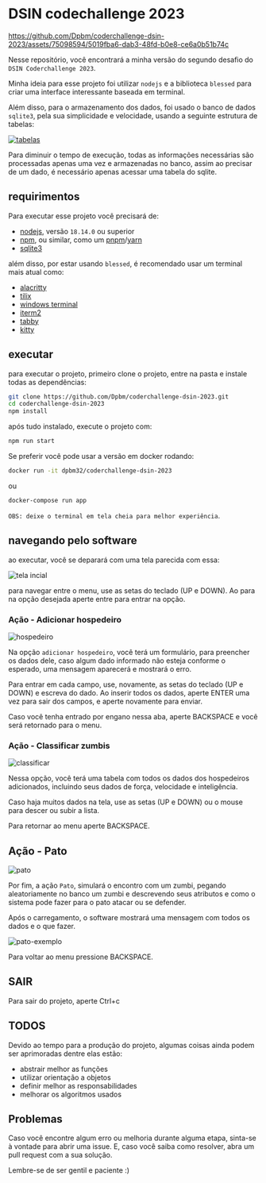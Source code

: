 # DSIN codechallenge 2023




https://github.com/Dpbm/coderchallenge-dsin-2023/assets/75098594/5019fba6-dab3-48fd-b0e8-ce6a0b51b74c




Nesse repositório, você encontrará a minha versão do segundo desafio do `DSIN Coderchallenge 2023`.

Minha ideia para esse projeto foi utilizar `nodejs` e a biblioteca `blessed` para criar uma interface interessante baseada em terminal.

Além disso, para o armazenamento dos dados, foi usado o banco de dados `sqlite3`, pela sua simplicidade e velocidade, usando a seguinte estrutura de tabelas:

[![tabelas](./docs/tables.png)](./docs)

Para diminuir o tempo de execução, todas as informações necessárias são processadas apenas uma vez e armazenadas no banco, assim ao precisar de um dado, é necessário apenas acessar uma tabela do sqlite.

## requirimentos

Para executar esse projeto você precisará de:

* [nodejs](https://nodejs.org/en), versão `18.14.0` ou superior
* [npm](https://www.npmjs.com/), ou similar, como um [pnpm](https://pnpm.io/)/[yarn](https://yarnpkg.com/)
* [sqlite3](https://www.sqlite.org/index.html)

além disso, por estar usando `blessed`, é recomendado usar um terminal mais atual como:

* [alacritty](https://github.com/alacritty/alacritty)
* [tilix](https://github.com/gnunn1/tilix)
* [windows terminal](https://github.com/microsoft/terminal)
* [iterm2](https://github.com/microsoft/terminal)
* [tabby](https://github.com/Eugeny/tabby)
* [kitty](https://github.com/kovidgoyal/kitty)

## executar

para executar o projeto, primeiro clone o projeto, entre na pasta e instale todas as dependências:

```bash
git clone https://github.com/Dpbm/coderchallenge-dsin-2023.git
cd coderchallenge-dsin-2023
npm install
```

após tudo instalado, execute o projeto com:

```bash
npm run start
```

Se preferir você pode usar a versão em docker rodando:

```bash
docker run -it dpbm32/coderchallenge-dsin-2023
```

ou

```bash
docker-compose run app
```

`OBS: deixe o terminal em tela cheia para melhor experiência`.

## navegando pelo software

ao executar, você se deparará com uma tela parecida com essa:

![tela incial](./assets/menu.png)

para navegar entre o menu, use as setas do teclado (UP e DOWN). Ao para na opção desejada aperte entre para entrar na opção.

### Ação - Adicionar hospedeiro

![hospedeiro](./assets/form.png)

Na opção `adicionar hospedeiro`, você terá um formulário, para preencher os dados dele, caso algum dado informado não esteja conforme o esperado, uma mensagem aparecerá e mostrará o erro.

Para entrar em cada campo, use, novamente, as setas do teclado (UP e DOWN) e escreva do dado. Ao inserir todos os dados, aperte ENTER uma vez para sair dos campos, e aperte novamente para enviar.

Caso você tenha entrado por engano nessa aba, aperte BACKSPACE e você será retornado para o menu.

### Ação - Classificar zumbis

![classificar](./assets/dados.png)

Nessa opção, você terá uma tabela com todos os dados dos hospedeiros adicionados, incluindo seus dados de força, velocidade e inteligência.

Caso haja muitos dados na tela, use as setas (UP e DOWN) ou o mouse para descer ou subir a lista.

Para retornar ao menu aperte BACKSPACE.

## Ação - Pato

![pato](./assets/pato.png)

Por fim, a ação `Pato`, simulará o encontro com um zumbi, pegando aleatoriamente no banco um zumbi e descrevendo seus atributos e como o sistema pode fazer para o pato atacar ou se defender.

Após o carregamento, o software mostrará uma mensagem com todos os dados e o que fazer.

![pato-exemplo](./assets/pato_exemplo.png)

Para voltar ao menu pressione BACKSPACE.

## SAIR

Para sair do projeto, aperte Ctrl+c

## TODOS

Devido ao tempo para a produção do projeto, algumas coisas ainda podem ser aprimoradas dentre elas estão:

* abstrair melhor as funções
* utilizar orientação a objetos
* definir melhor as responsabilidades
* melhorar os algoritmos usados

## Problemas

Caso você encontre algum erro ou melhoria durante alguma etapa, sinta-se à vontade para abrir uma issue. E, caso você saiba como resolver, abra um pull request com a sua solução.

Lembre-se de ser gentil e paciente :)
